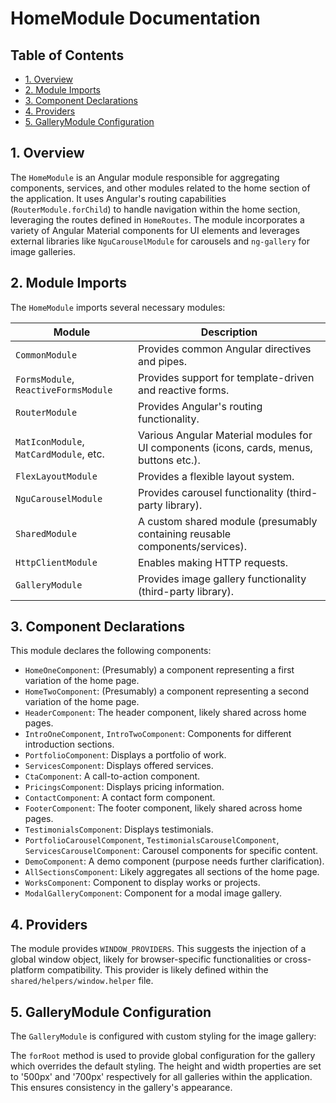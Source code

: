 # HomeModule Documentation

## Table of Contents

* [1. Overview](#1-overview)
* [2. Module Imports](#2-module-imports)
* [3. Component Declarations](#3-component-declarations)
* [4. Providers](#4-providers)
* [5. GalleryModule Configuration](#5-gallerymodule-configuration)


## 1. Overview

The `HomeModule` is an Angular module responsible for aggregating components, services, and other modules related to the home section of the application.  It uses Angular's routing capabilities (`RouterModule.forChild`) to handle navigation within the home section, leveraging the routes defined in `HomeRoutes`.  The module incorporates a variety of Angular Material components for UI elements and leverages external libraries like `NguCarouselModule` for carousels and `ng-gallery` for image galleries.


## 2. Module Imports

The `HomeModule` imports several necessary modules:

| Module                       | Description                                                                  |
|-------------------------------|------------------------------------------------------------------------------|
| `CommonModule`               | Provides common Angular directives and pipes.                                  |
| `FormsModule`, `ReactiveFormsModule` | Provides support for template-driven and reactive forms.                       |
| `RouterModule`               | Provides Angular's routing functionality.                                    |
| `MatIconModule`, `MatCardModule`, etc. | Various Angular Material modules for UI components (icons, cards, menus, buttons etc.). |
| `FlexLayoutModule`           | Provides a flexible layout system.                                          |
| `NguCarouselModule`          | Provides carousel functionality (third-party library).                         |
| `SharedModule`               | A custom shared module (presumably containing reusable components/services). |
| `HttpClientModule`            | Enables making HTTP requests.                                                |
| `GalleryModule`              | Provides image gallery functionality (third-party library).                   |


## 3. Component Declarations

This module declares the following components:

* `HomeOneComponent`:  (Presumably) a component representing a first variation of the home page.
* `HomeTwoComponent`: (Presumably) a component representing a second variation of the home page.
* `HeaderComponent`: The header component, likely shared across home pages.
* `IntroOneComponent`, `IntroTwoComponent`: Components for different introduction sections.
* `PortfolioComponent`: Displays a portfolio of work.
* `ServicesComponent`:  Displays offered services.
* `CtaComponent`: A call-to-action component.
* `PricingsComponent`:  Displays pricing information.
* `ContactComponent`: A contact form component.
* `FooterComponent`: The footer component, likely shared across home pages.
* `TestimonialsComponent`:  Displays testimonials.
* `PortfolioCarouselComponent`, `TestimonialsCarouselComponent`, `ServicesCarouselComponent`: Carousel components for specific content.
* `DemoComponent`: A demo component (purpose needs further clarification).
* `AllSectionsComponent`: Likely aggregates all sections of the home page.
* `WorksComponent`: Component to display works or projects.
* `ModalGalleryComponent`: Component for a modal image gallery.


## 4. Providers

The module provides `WINDOW_PROVIDERS`.  This suggests the injection of a global window object, likely for browser-specific functionalities or cross-platform compatibility.  This provider is likely defined within the `shared/helpers/window.helper` file.

## 5. GalleryModule Configuration

The `GalleryModule` is configured with custom styling for the image gallery:

The `forRoot` method is used to provide global configuration for the gallery which overrides the default styling. The height and width properties are set to '500px' and '700px' respectively for all galleries within the application.  This ensures consistency in the gallery's appearance.
